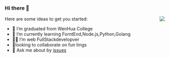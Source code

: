 ### Hi there 👋

<img align="right" src="https://github-readme-stats.vercel.app/api?username=MainHou&show_icons=true&icon_color=0366d6&text_color=24292e&bg_color=ffffff&hide_title=true&theme=highcontrast" />

Here are some ideas to get you started:

- 🔭 I’m graduated from WenHua College
- 🌱 I’m currently learning ForntEnd,Node.js,Python,Golang
- 👨‍💻 I’m web FullStackdevelopver
- 👻looking to collaborate on fun tings
- 💬 Ask me about by [issues](https://github.com/MainHou/MainHou/issues)
